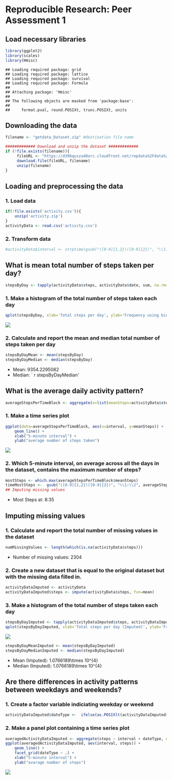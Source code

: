 # Reproducible Research: Peer Assessment 1
## Load necessary libraries

```r
library(ggplot2)
library(scales)
library(Hmisc)
```

```
## Loading required package: grid
## Loading required package: lattice
## Loading required package: survival
## Loading required package: Formula
## 
## Attaching package: 'Hmisc'
## 
## The following objects are masked from 'package:base':
## 
##     format.pval, round.POSIXt, trunc.POSIXt, units
```

## Downloading the data

```r
filename <- "getdata_Dataset.zip" #destination file name

############# Download and unzip the dataset #############
if (!file.exists(filename)){ 
     fileURL <- "https://d396qusza40orc.cloudfront.net/repdata%2Fdata%2Factivity.zip"
     download.file(fileURL, filename)
     unzip(filename)
}
```

## Loading and preprocessing the data
### 1. Load data

```r
if(!file.exists('activity.csv')){
    unzip('activity.zip')
}
activityData <- read.csv('activity.csv')
```

### 2. Transform data

```r
#activityData$interval <- strptime(gsub("([0-9]{1,2})([0-9]{2})", "\\1:\\2", activityData$interval), format='%H:%M')
```

## What is mean total number of steps taken per day?

```r
stepsByDay <- tapply(activityData$steps, activityData$date, sum, na.rm=TRUE)
```

### 1. Make a histogram of the total number of steps taken each day

```r
qplot(stepsByDay, xlab='Total steps per day', ylab='Frequency using binwith 500', binwidth=500)
```

![](PA1_template_files/figure-html/unnamed-chunk-6-1.png) 

### 2. Calculate and report the mean and median total number of steps taken per day

```r
stepsByDayMean <- mean(stepsByDay)
stepsByDayMedian <- median(stepsByDay)
```

* Mean: 9354.2295082
* Median: ` r stepsByDayMedian'


## What is the average daily activity pattern?

```r
averageStepsPerTimeBlock <- aggregate(x=list(meanSteps=activityData$steps), by=list(interval=activityData$interval), FUN=mean, na.rm=TRUE)
```

### 1. Make a time series plot

```r
ggplot(data=averageStepsPerTimeBlock, aes(x=interval, y=meanSteps)) +
    geom_line() +
    xlab("5-minute interval") +
    ylab("average number of steps taken") 
```

![](PA1_template_files/figure-html/unnamed-chunk-9-1.png) 

### 2. Which 5-minute interval, on average across all the days in the dataset, contains the maximum number of steps?

```r
mostSteps <- which.max(averageStepsPerTimeBlock$meanSteps)
timeMostSteps <-  gsub("([0-9]{1,2})([0-9]{2})", "\\1:\\2", averageStepsPerTimeBlock[mostSteps,'interval'])
## Imputing missing values
```

* Most Steps at:  8:35

## Imputing missing values
### 1. Calculate and report the total number of missing values in the dataset

```r
numMissingValues <- length(which(is.na(activityData$steps)))
```
* Number of missing values:  2304

### 2. Create a new dataset that is equal to the original dataset but with the missing data filled in.

```r
activityDataImputed <- activityData
activityDataImputed$steps <- impute(activityData$steps, fun=mean)
```

### 3. Make a histogram of the total number of steps taken each day

```r
stepsByDayImputed <- tapply(activityDataImputed$steps, activityDataImputed$date, sum)
qplot(stepsByDayImputed, xlab='Total steps per day (Imputed)', ylab='Frequency using binwith 500', binwidth=500)
```

![](PA1_template_files/figure-html/unnamed-chunk-13-1.png) 

```r
stepsByDayMeanImputed <- mean(stepsByDayImputed)
stepsByDayMedianImputed <- median(stepsByDayImputed)
```

* Mean (Imputed):  1.0766189\times 10^{4}
* Median (Imputed):  1.0766189\times 10^{4} 

## Are there differences in activity patterns between weekdays and weekends?
### 1. Create a factor variable indiciating weekday or weekend

```r
activityDataImputed$dateType <-  ifelse(as.POSIXlt(activityDataImputed$date)$wday %in% c(0,6), 'weekend', 'weekday')
```

### 2. Make a panel plot containing a time series plot

```r
averagedActivityDataImputed <- aggregate(steps ~ interval + dateType, data=activityDataImputed, mean)
ggplot(averagedActivityDataImputed, aes(interval, steps)) + 
    geom_line() + 
    facet_grid(dateType ~ .) +
    xlab("5-minute interval") + 
    ylab("avarage number of steps")
```

![](PA1_template_files/figure-html/unnamed-chunk-15-1.png) 
